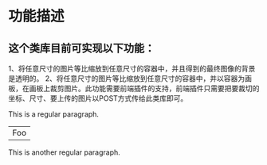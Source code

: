 # 功能描述

## 这个类库目前可实现以下功能：
1、将任意尺寸的图片等比缩放到任意尺寸的容器中，并且得到的最终图像的背景是透明的。
2、将任意尺寸的图片等比缩放到任意尺寸的容器中，并以容器为画板，在画板上裁剪图片。此功能需要前端插件的支持，前端插件只需要把要裁切的坐标、尺寸、要上传的图片以POST方式传给此类库即可。



This is a regular paragraph.

<table>
    <tr>
        <td>Foo</td>
    </tr>
</table>

This is another regular paragraph.